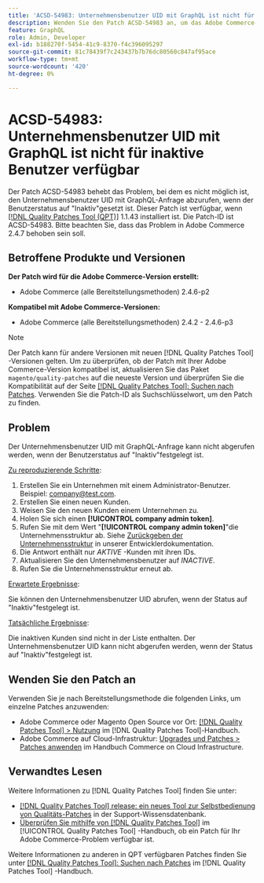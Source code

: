```yaml
---
title: 'ACSD-54983: Unternehmensbenutzer UID mit GraphQL ist nicht für inaktive Benutzer verfügbar'
description: Wenden Sie den Patch ACSD-54983 an, um das Adobe Commerce-Problem zu beheben, bei dem es nicht möglich ist, den Unternehmensbenutzer UID mit GraphQL-Anfrage abzurufen, wenn der Benutzerstatus auf "Inaktiv"festgelegt ist.
feature: GraphQL
role: Admin, Developer
exl-id: b188270f-5454-41c9-8370-f4c396095297
source-git-commit: 81c78439f7c243437b7b76dc80560c847af95ace
workflow-type: tm+mt
source-wordcount: '420'
ht-degree: 0%

---
```


# ACSD-54983: Unternehmensbenutzer UID mit GraphQL ist nicht für inaktive Benutzer verfügbar

Der Patch ACSD-54983 behebt das Problem, bei dem es nicht möglich ist, den Unternehmensbenutzer UID mit GraphQL-Anfrage abzurufen, wenn der Benutzerstatus auf &quot;Inaktiv&quot;gesetzt ist. Dieser Patch ist verfügbar, wenn [[!DNL Quality Patches Tool (QPT)]](https://experienceleague.adobe.com/en/docs/commerce-knowledge-base/kb/announcements/commerce-announcements/magento-quality-patches-released-new-tool-to-self-serve-quality-patches) 1.1.43 installiert ist. Die Patch-ID ist ACSD-54983. Bitte beachten Sie, dass das Problem in Adobe Commerce 2.4.7 behoben sein soll.

## Betroffene Produkte und Versionen

**Der Patch wird für die Adobe Commerce-Version erstellt:**

* Adobe Commerce (alle Bereitstellungsmethoden) 2.4.6-p2

**Kompatibel mit Adobe Commerce-Versionen:**

* Adobe Commerce (alle Bereitstellungsmethoden) 2.4.2 - 2.4.6-p3

>[!NOTE]
>
>Der Patch kann für andere Versionen mit neuen [!DNL Quality Patches Tool] -Versionen gelten. Um zu überprüfen, ob der Patch mit Ihrer Adobe Commerce-Version kompatibel ist, aktualisieren Sie das Paket `magento/quality-patches` auf die neueste Version und überprüfen Sie die Kompatibilität auf der Seite [[!DNL Quality Patches Tool]: Suchen nach Patches](https://experienceleague.adobe.com/tools/commerce-quality-patches/index.html). Verwenden Sie die Patch-ID als Suchschlüsselwort, um den Patch zu finden.

## Problem

Der Unternehmensbenutzer UID mit GraphQL-Anfrage kann nicht abgerufen werden, wenn der Benutzerstatus auf &quot;Inaktiv&quot;festgelegt ist.

<u>Zu reproduzierende Schritte</u>:

1. Erstellen Sie ein Unternehmen mit einem Administrator-Benutzer. Beispiel: company@test.com.
1. Erstellen Sie einen neuen Kunden.
1. Weisen Sie den neuen Kunden einem Unternehmen zu.
1. Holen Sie sich einen **[!UICONTROL company admin token]**.
1. Rufen Sie mit dem Wert &quot;**[!UICONTROL company admin token]**&quot;die Unternehmensstruktur ab. Siehe [Zurückgeben der Unternehmensstruktur](https://developer.adobe.com/commerce/webapi/graphql/schema/b2b/company/queries/company/#return-the-company-structure) in unserer Entwicklerdokumentation.
1. Die Antwort enthält nur *AKTIVE* -Kunden mit ihren IDs.
1. Aktualisieren Sie den Unternehmensbenutzer auf *INACTIVE*.
1. Rufen Sie die Unternehmensstruktur erneut ab.

<u>Erwartete Ergebnisse</u>:

Sie können den Unternehmensbenutzer UID abrufen, wenn der Status auf &quot;Inaktiv&quot;festgelegt ist.

<u>Tatsächliche Ergebnisse</u>:

Die inaktiven Kunden sind nicht in der Liste enthalten. Der Unternehmensbenutzer UID kann nicht abgerufen werden, wenn der Status auf &quot;Inaktiv&quot;festgelegt ist.

## Wenden Sie den Patch an

Verwenden Sie je nach Bereitstellungsmethode die folgenden Links, um einzelne Patches anzuwenden:

* Adobe Commerce oder Magento Open Source vor Ort: [[!DNL Quality Patches Tool] > Nutzung](/help/tools/quality-patches-tool/usage.md) im [!DNL Quality Patches Tool]-Handbuch.
* Adobe Commerce auf Cloud-Infrastruktur: [Upgrades und Patches > Patches anwenden](https://experienceleague.adobe.com/docs/commerce-cloud-service/user-guide/develop/upgrade/apply-patches.html) im Handbuch Commerce on Cloud Infrastructure.

## Verwandtes Lesen

Weitere Informationen zu [!DNL Quality Patches Tool] finden Sie unter:

* [[!DNL Quality Patches Tool] release: ein neues Tool zur Selbstbedienung von Qualitäts-Patches](https://experienceleague.adobe.com/en/docs/commerce-knowledge-base/kb/announcements/commerce-announcements/magento-quality-patches-released-new-tool-to-self-serve-quality-patches) in der Support-Wissensdatenbank.
* [Überprüfen Sie mithilfe von  [!DNL Quality Patches Tool]](/help/tools/quality-patches-tool/patches-available-in-qpt/check-patch-for-magento-issue-with-magento-quality-patches.md) im [!UICONTROL Quality Patches Tool] -Handbuch, ob ein Patch für Ihr Adobe Commerce-Problem verfügbar ist.


Weitere Informationen zu anderen in QPT verfügbaren Patches finden Sie unter [[!DNL Quality Patches Tool]: Suchen nach Patches](https://experienceleague.adobe.com/tools/commerce-quality-patches/index.html) im [!DNL Quality Patches Tool] -Handbuch.
